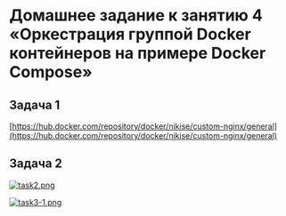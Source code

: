 # Домашнее задание к занятию 4 «Оркестрация группой Docker контейнеров на примере Docker Compose»

## Задача 1

[https://hub.docker.com/repository/docker/nikise/custom-nginx/general](https://hub.docker.com/repository/docker/nikise/custom-nginx/general)

## Задача 2

[![task2.png](https://i.postimg.cc/J0htyV45/task2.png)](https://postimg.cc/YGJtVPFv)



[![task3-1.png](https://i.postimg.cc/kGrsj3HV/task3-1.png)](https://postimg.cc/LYTjX72R)
